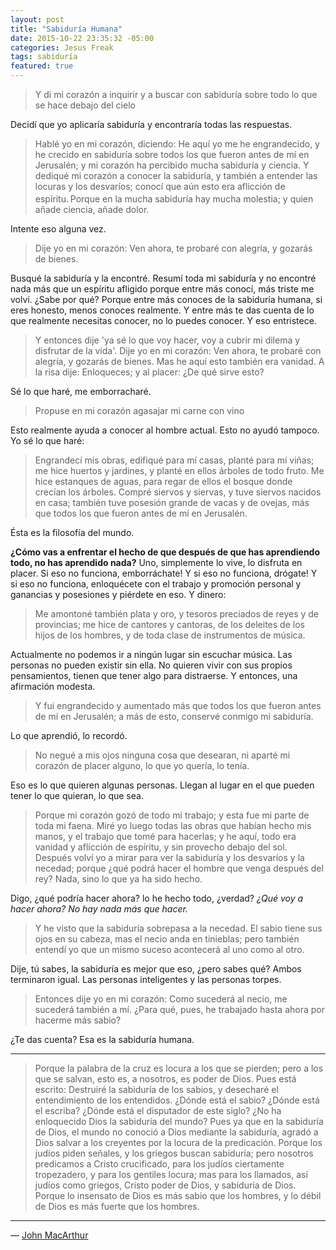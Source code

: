 ```yaml
---
layout: post
title: "Sabiduría Humana"
date: 2015-10-22 23:35:32 -05:00
categories: Jesus Freak
tags: sabiduría
featured: true
---
```

> Y di mi corazón a inquirir y a buscar con sabiduría sobre todo lo que se hace debajo del cielo

Decidí que yo aplicaría sabiduría y encontraría todas las respuestas.

> Hablé yo en mi corazón, diciendo: He aquí yo me he engrandecido, y he crecido en sabiduría sobre todos los que fueron antes de mí en Jerusalén; y mi corazón ha percibido mucha sabiduría y ciencia. Y dediqué mi corazón a conocer la sabiduría, y también a entender las locuras y los desvaríos; conocí que aún esto era aflicción de espíritu.<b><sup> </sup></b>Porque en la mucha sabiduría hay mucha molestia; y quien añade ciencia, añade dolor.

Intente eso alguna vez.

> Dije yo en mi corazón: Ven ahora, te probaré con alegría, y gozarás de bienes.

Busqué la sabiduría y la encontré. Resumí toda mi sabiduría y no encontré nada más que un espíritu afligido porque entre más conocí, más triste me volví. ¿Sabe por qué? Porque entre más conoces de la sabiduría humana, si eres honesto, menos conoces realmente. Y entre más te das cuenta de lo que realmente necesitas conocer, no lo puedes conocer. Y eso entristece.

> Y entonces dije 'ya sé lo que voy hacer, voy a cubrir mi dilema y disfrutar de la vida'. Dije yo en mi corazón: Ven ahora, te probaré con alegría, y gozarás de bienes. Mas he aquí esto también era vanidad. A la risa dije: Enloqueces; y al placer: ¿De qué sirve esto?

Sé lo que haré, me emborracharé.

> Propuse en mi corazón agasajar mi carne con vino

Esto realmente ayuda a conocer al hombre actual. Esto no ayudó tampoco. Yo sé lo que haré:

> Engrandecí mis obras, edifiqué para mí casas, planté para mí viñas; me hice huertos y jardines, y planté en ellos árboles de todo fruto. Me hice estanques de aguas, para regar de ellos el bosque donde crecían los árboles. Compré siervos y siervas, y tuve siervos nacidos en casa; también tuve posesión grande de vacas y de ovejas, más que todos los que fueron antes de mí en Jerusalén.

Ésta es la filosofía del mundo.

**¿Cómo vas a enfrentar el hecho de que después de que has aprendiendo todo, no has aprendido nada?** Uno, simplemente lo vive, lo disfruta en placer. Si eso no funciona, emborráchate! Y si eso no funciona, drógate! Y si eso no funciona, enloquécete con el trabajo y promoción personal y ganancias y posesiones y piérdete en eso. Y dinero:

> Me amontoné también plata y oro, y tesoros preciados de reyes y de provincias; me hice de cantores y cantoras, de los deleites de los hijos de los hombres, y de toda clase de instrumentos de música.

Actualmente no podemos ir a ningún lugar sin escuchar música. Las personas no pueden existir sin ella. No quieren vivir con sus propios pensamientos, tienen que tener algo para distraerse. Y entonces, una afirmación modesta.

> Y fui engrandecido y aumentado más que todos los que fueron antes de mí en Jerusalén; a más de esto, conservé conmigo mi sabiduría.

Lo que aprendió, lo recordó.

> No negué a mis ojos ninguna cosa que desearan, ni aparté mi corazón de placer alguno, lo que yo quería, lo tenía.

Eso es lo que quieren algunas personas. Llegan al lugar en el que pueden tener lo que quieran, lo que sea.

> Porque mi corazón gozó de todo mi trabajo; y esta fue mi parte de toda mi faena. Miré yo luego todas las obras que habían hecho mis manos, y el trabajo que tomé para hacerlas; y he aquí, todo era vanidad y aflicción de espíritu, y sin provecho debajo del sol. Después volví yo a mirar para ver la sabiduría y los desvaríos y la necedad; porque ¿qué podrá hacer el hombre que venga después del rey? Nada, sino lo que ya ha sido hecho.

Digo, ¿qué podría hacer ahora? lo he hecho todo, ¿verdad? *¿Qué voy a hacer ahora? No hay nada más que hacer.*

> Y he visto que la sabiduría sobrepasa a la necedad. El sabio tiene sus ojos en su cabeza, mas el necio anda en tinieblas; pero también entendí yo que un mismo suceso acontecerá al uno como al otro.

Dije, tú sabes, la sabiduría es mejor que eso, ¿pero sabes qué? Ambos terminaron igual. Las personas inteligentes y las personas torpes.

> Entonces dije yo en mi corazón: Como sucederá al necio, me sucederá también a mí. ¿Para qué, pues, he trabajado hasta ahora por hacerme más sabio?

¿Te das cuenta? Esa es la sabiduría humana.

***

> Porque la palabra de la cruz es locura a los que se pierden; pero a los que se salvan, esto es, a nosotros, es poder de Dios. Pues está escrito: Destruiré la sabiduría de los sabios, y desecharé el entendimiento de los entendidos.
¿Dónde está el sabio? ¿Dónde está el escriba? ¿Dónde está el disputador de este siglo? ¿No ha enloquecido Dios la sabiduría del mundo?
Pues ya que en la sabiduría de Dios, el mundo no conoció a Dios mediante la sabiduría, agradó a Dios salvar a los creyentes por la locura de la predicación. Porque los judíos piden señales, y los griegos buscan sabiduría; pero nosotros predicamos a Cristo crucificado, para los judíos ciertamente tropezadero, y para los gentiles locura; mas para los llamados, así judíos como griegos, Cristo poder de Dios, y sabiduría de Dios.
Porque lo insensato de Dios es más sabio que los hombres, y lo débil de Dios es más fuerte que los hombres.

***

— [John MacArthur](http://goo.gl/Pr9wpm)
